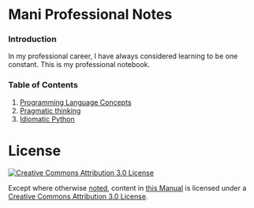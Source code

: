 # Mani Professional Notes

### Introduction
In my professional career, I have always considered learning to be one constant. This is my professional notebook.

### Table of Contents

1. [Programming Language Concepts](lang-concepts)
2. [Pragmatic thinking](pragmatic-thinking)
3. [Idiomatic Python](idiomatic-python)

# License

[![Creative Commons Attribution 3.0 License](https://i.creativecommons.org/l/by/3.0/88x31.png)](http://creativecommons.org/licenses/by/3.0/)

Except where otherwise [noted](http://creativecommons.org/policies#license), content in [this Manual](https://github.com/open-learning-exchange/GitHub-For-Writers-Manual) is licensed under a [Creative Commons Attribution 3.0 License](http://creativecommons.org/licenses/by/3.0/).
